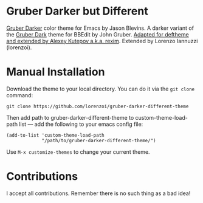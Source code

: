# Gruber Darker but Different #

[Gruber Darker](http://jblevins.org/projects/emacs-color-themes/color-theme-gruber-darker.el.html)
color theme for Emacs by Jason Blevins. A darker variant of the
[Gruber Dark](http://daringfireball.net/projects/bbcolors/schemes/)
theme for BBEdit by John Gruber. [Adapted for deftheme and extended by
Alexey Kutepov a.k.a. rexim](https://github.com/rexim/gruber-darker-theme). Extended by Lorenzo Iannuzzi (lorenzoi).

# Manual Installation #

Download the theme to your local directory. You can do it via the `git
clone` command:

```
git clone https://github.com/lorenzoi/gruber-darker-different-theme
```

Then add path to gruber-darker-different-theme to custom-theme-load-path list —
add the following to your emacs config file:

```
(add-to-list 'custom-theme-load-path
             "/path/to/gruber-darker-different-theme/")
```

Use `M-x customize-themes` to change your current theme.

# Contributions #

I accept all contributions. Remember there is no such thing as a bad idea!
